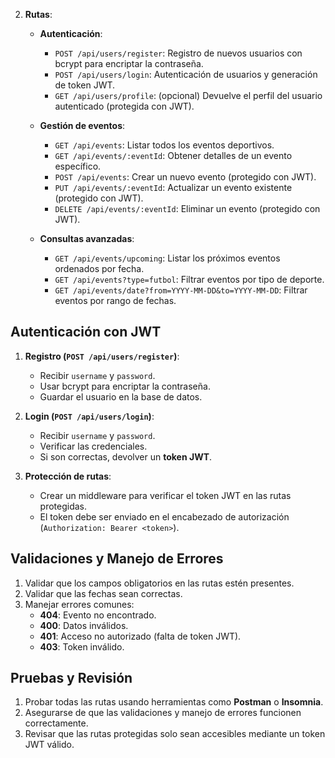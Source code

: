 
2. **Rutas**:

   - **Autenticación**:
     - `POST /api/users/register`: Registro de nuevos usuarios con bcrypt para encriptar la contraseña.
     - `POST /api/users/login`: Autenticación de usuarios y generación de token JWT.
     - `GET /api/users/profile`: (opcional) Devuelve el perfil del usuario autenticado (protegida con JWT).
   
   - **Gestión de eventos**:
     - `GET /api/events`: Listar todos los eventos deportivos.
     - `GET /api/events/:eventId`: Obtener detalles de un evento específico.
     - `POST /api/events`: Crear un nuevo evento (protegido con JWT).
     - `PUT /api/events/:eventId`: Actualizar un evento existente (protegido con JWT).
     - `DELETE /api/events/:eventId`: Eliminar un evento (protegido con JWT).

   - **Consultas avanzadas**:
     - `GET /api/events/upcoming`: Listar los próximos eventos ordenados por fecha.
     - `GET /api/events?type=futbol`: Filtrar eventos por tipo de deporte.
     - `GET /api/events/date?from=YYYY-MM-DD&to=YYYY-MM-DD`: Filtrar eventos por rango de fechas.





## Autenticación con JWT

1. **Registro (`POST /api/users/register`)**:
   - Recibir `username` y `password`.
   - Usar bcrypt para encriptar la contraseña.
   - Guardar el usuario en la base de datos.

2. **Login (`POST /api/users/login`)**:
   - Recibir `username` y `password`.
   - Verificar las credenciales.
   - Si son correctas, devolver un **token JWT**.

3. **Protección de rutas**:
   - Crear un middleware para verificar el token JWT en las rutas protegidas.
   - El token debe ser enviado en el encabezado de autorización (`Authorization: Bearer <token>`).





## Validaciones y Manejo de Errores

1. Validar que los campos obligatorios en las rutas estén presentes.
2. Validar que las fechas sean correctas.
3. Manejar errores comunes:
   - **404**: Evento no encontrado.
   - **400**: Datos inválidos.
   - **401**: Acceso no autorizado (falta de token JWT).
   - **403**: Token inválido.





## Pruebas y Revisión

1. Probar todas las rutas usando herramientas como **Postman** o **Insomnia**.
2. Asegurarse de que las validaciones y manejo de errores funcionen correctamente.
3. Revisar que las rutas protegidas solo sean accesibles mediante un token JWT válido.








